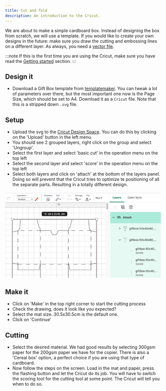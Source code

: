 ```yaml
---
title: Cut and fold
description: An introduction to the Cricut.
---
```


We are about to make a simple cardboard box. Instead of designing the box from scratch, we will use a template. If you would like to create your own designs in the future: make sure you draw the cutting and embossing lines on a different layer. As always, you need a [vector file](../../general/01-preparation.md).

:::note
If this is the first time you are using the Cricut, make sure you have read the [Getting started](../..) section.
:::

## Design it

- Download a Gift Box template from [templatemaker](https://www.templatemaker.nl/en/giftbox/). You can tweak a lot of parameters over there, but the most important one now is the Page Size, which should be set to A4. Download it as a `Cricut` file. Note that this is a stripped down `.svg` file.

## Setup

- Upload the svg to the [Cricut Design Space](https://design.cricut.com/). You can do this by clicking on the 'Upload' button in the left menu.
- You should see 2 grouped layers, right click on the group and select 'Ungroup'.
- Select the first layer and select 'basic cut' in the operation menu on the top left
- Select the second layer and select 'score' in the operation menu on the top left
- Select both layers and click on 'attach' at the bottom of the layers panel. Doing so will prevent that the Cricut tries to optimize te positioning of all the separate parts. Resulting in a totally different design.

![An overview of the settings](../../../../assets/giftbox.png)

## Make it

- Click on 'Make' in the top right corner to start the cutting process
- Check the drawing, does it look like you expected?
- Select the mat size. 30.5x30.5cm is the default one.
- Click on 'Continue'

## Cutting

- Select the desired material. We had good results by selecting 300gsm paper for the 200gsm paper we have for the copier. There is also a 'Cereal box' option, a perfect choice if you are using that type of cardboard.
- Now follow the steps on the screen. Load in the mat and paper, press the flashing button and let the Cricut do its job. You will have to switch the scoring tool for the cutting tool at some point. The Cricut will tell you when to do so.
